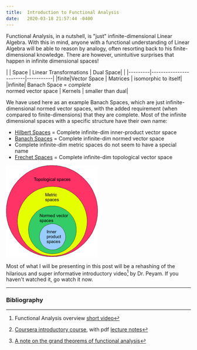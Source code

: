 ```yaml
---
title:  Introduction to Functional Analysis
date:   2020-03-18 21:57:44 -0400
---
```


Functional Analysis, in a nutshell, is "just" infinite-dimensional Linear Algebra. With this in mind, anyone with a functional understanding of Linear Algebra will be able to reason by analogy, often resorting back to his finite-dimensional knowledge. There are however, unintuitive surprises that happen in infinite dimensional spaces!

|   | Space   | Linear Transformations | Dual Space|
|   |---------|------------------------|-----------|
|finite|Vector Space | Matrices        | isomorphic to itself|
|infinite| Banach Space = *complete* <br> normed vector space | Kernels | smaller than dual|

We have used here as an example Banach Spaces, which are just infinite-dimensional normed vector spaces, with the added requirement (when compared to finite-dimensions) that they are complete. Most of the infinite dimensional spaces with a specific structure have their own name:

- [Hilbert Spaces](https://en.wikipedia.org/wiki/Hilbert_space) = Complete infinite-dim inner-product vector space
- [Banach Spaces](https://en.wikipedia.org/wiki/Banach_space) = Complete infinite-dim normed vector space
- Complete infinite-dim metric spaces do not seem to have a special name
- [Frechet Spaces](https://en.wikipedia.org/wiki/Fr%C3%A9chet_space) = Complete infinite-dim topological vector space

![Vector Space Hierarchy](/assets/images/Structured_vector_space_hierarchy.png)

Most of what I will be presenting in this post will be a rehashing of the hilarious and super informative introductory video[^1] by Dr. Peyam. If you haven't watched it, go watch it now.


---
### Bibliography
[^1]: Functional Analysis overview [short video](<https://www.youtube.com/watch?v=pTUo1g3kYMw>)
[^2]: [Coursera introductory course](https://www.youtube.com/watch?v=reumVbH41Vc&list=PLSpInro6Ys2IHve6oN9h005zmwfLnOSp1&index=1), with pdf [lecture notes](https://drive.google.com/file/d/0B9ypuUWMHGDaOEg3THN5Z0tXVEU/view)
[^3]: [A note on the grand theorems of functional analysis](https://www.imsc.res.in/~kesh/trinity.pdf)

<span style="display:none;">[^2]</span>
<span style="display:none;">[^3]</span>